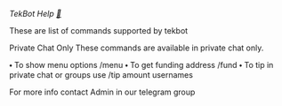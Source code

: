 *TekBot Help [🤖](tg://emoji?id=id="6039482887357600632")*

These are list of commands supported by tekbot 

Private Chat Only
These commands are available in private chat only.

⬩ To show menu options /menu
⬩ To get funding address /fund
⬩ To tip in private chat or groups use /tip amount usernames

For more info contact Admin in our telegram group